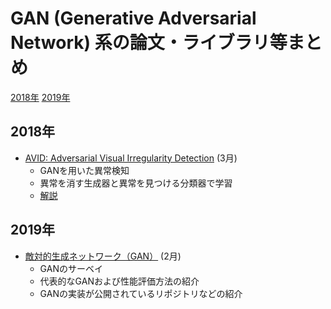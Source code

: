 # GAN (Generative Adversarial Network) 系の論文・ライブラリ等まとめ

[2018年](#2018年)
[2019年](#2019年)

## 2018年

- [AVID: Adversarial Visual Irregularity Detection](https://arxiv.org/abs/1805.09521) (3月)
  - GANを用いた異常検知
  - 異常を消す生成器と異常を見つける分類器で学習
  - [解説](https://www.slideshare.net/DeepLearningJP2016/dlavidadversarial-visual-irregularity-detection)

## 2019年

- [敵対的生成ネットワーク（GAN）](https://www.slideshare.net/cvpaperchallenge/gan-133159239) (2月)
  - GANのサーベイ
  - 代表的なGANおよび性能評価方法の紹介
  - GANの実装が公開されているリポジトリなどの紹介
